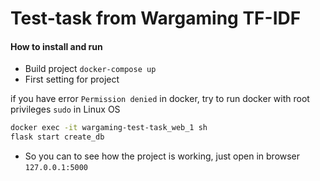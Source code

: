 # Test-task from Wargaming TF-IDF

#### How to install and run

* Build project
`docker-compose up`
* First setting for project

if you have error `Permission denied` in docker, try to run docker with root privileges `sudo` in Linux OS

````bash
docker exec -it wargaming-test-task_web_1 sh
flask start create_db
````
* So you can to see how the project is working, just open in browser `127.0.0.1:5000`